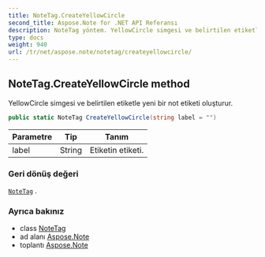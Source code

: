 ```yaml
---
title: NoteTag.CreateYellowCircle
second_title: Aspose.Note for .NET API Referansı
description: NoteTag yöntem. YellowCircle simgesi ve belirtilen etiketle yeni bir not etiketi oluşturur.
type: docs
weight: 940
url: /tr/net/aspose.note/notetag/createyellowcircle/
---
```

## NoteTag.CreateYellowCircle method

YellowCircle simgesi ve belirtilen etiketle yeni bir not etiketi oluşturur.

```csharp
public static NoteTag CreateYellowCircle(string label = "")
```

| Parametre | Tip | Tanım |
| --- | --- | --- |
| label | String | Etiketin etiketi. |

### Geri dönüş değeri

[`NoteTag`](../) .

### Ayrıca bakınız

* class [NoteTag](../)
* ad alanı [Aspose.Note](../../notetag/)
* toplantı [Aspose.Note](../../../)


